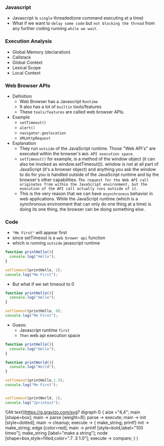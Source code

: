 ### Javascript
- Javascript is `single` threaded(one command executing at a time)
- What if we want to `delay some code` but `not blocking the thread` from any further coding running `while we wait`.


### Execution Analysis
- Global Memory (declaration)
- Callstack
- Global Context
- Lexical Scope
- Local Context

### Web Browser APIs
- Definition
  - Web Browser has a Javascript `Runtime`
  - It also has a lot of `builtin` tools/features
  - These ``tools/features`` are called web browser APIs.
- Example
  - `setTimeout()`
  - `alert()`
  - `navigator.geolocation`
  - `XMLHttpRequest`
- Explanation
  - They run `outside` of the JavaScript runtime. Those "Web API's" are executed within the browser's `Web API execution space`. 
  - `setTimeout()` for example, is a method of the window object (it can also be invoked as window.setTimeout()). window is not at all part of JavaScript (it's a browser object) and anything you ask the window to do for you is handled outside of the JavaScript runtime and by the browser's other capabilities. `The request for the Web API call originates from within the JavaScript environment, but the execution of the API call actually runs outside of it.`
  - This is the very reason that we can have `asynchronous` behavior in web applications. While the JavaScript runtime (which is a synchronous environment that can only do one thing at a time) is doing its one thing, the browser can be doing something else.

### Code
- `"Me First"` will appear first
- since setTimeout is a `web brower api` function
- which is running `outside` javascript runtime
```javascript
function printHello(){
  console.log("Hello");
}

setTimeout(printHello, 2);
console.log("Me First");
```
- But what if we set timeout to 0
```javascript
function printHello(){
  console.log("Hello");
}

setTimeout(printHello, 0);
console.log("Me First");
```
- Guess:
  - Javascript runtime `first`
  - `Then` web api execution space
```javascript
function printHello(){
  console.log("Hello");
}

function printWorld(){
  console.log("World");
}

setTimeout(printHello,1.5);
console.log("Me First");


setTimeout(printWorld, 1);
console.log("2printout");
```

![Alt text](https://g.gravizo.com/svg?
  digraph G {
    aize ="4,4";
    main [shape=box];
    main -> parse [weight=8];
    parse -> execute;
    main -> init [style=dotted];
    main -> cleanup;
    execute -> { make_string; printf}
    init -> make_string;
    edge [color=red];
    main -> printf [style=bold,label="100 times"];
    make_string [label="make a string"];
    node [shape=box,style=filled,color=".7 .3 1.0"];
    execute -> compare;
  }
)
